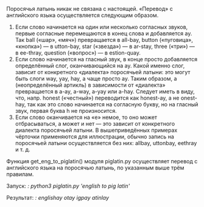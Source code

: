 Поросячья латынь никак не связана с настоящей. «Перевод» с английского языка осуществляется следующим образом.

1. Если слово начинается на один или несколько согласных звуков, первые согласные перемещаются в конец слова и добавляется ay.
Так ball («шар», «мяч») превращается в all-bay, button («пуговица», «кнопка») — в utton-bay, star («звезда») — в ar-stay,
three («три») — в ee-thray, question («вопрос») — в estion-quay.
2. Если слово начинается на гласный звук, в конце просто добавляется определённый слог, оканчивающийся на ay. Какой именно слог,
зависит от конкретного «диалекта» поросячьей латыни: это могут быть слоги way, yay, hay, а чаще просто ay.
Таким образом, a (неопределённый артикль) в зависимости от «диалекта» превращается в a-ay, a-way, a-yay или a-hay.
Следует иметь в виду, что, напр. honest («честный») переводится как honest-ay, а не onest-hay, так как это слово начинается на согласную букву,
но на гласный звук, первая буква h не произносится.
3. Если слово оканчивается на «e» немое, то оно может отбрасываться, а может и нет — это зависит от конкретного диалекта поросячьей латыни.
В вышеприведённых примерах чёрточки применяются для иллюстрации, обычно запись на поросячьей латыни осуществляется без них: allbay, uttonbay, eethray и т. д.

Функция get_eng_to_piglatin() модуля piglatin.py осуществляет перевод c английского языка на поросячью латынь, по указанным выше трём правилам.

Запуск:
    *: python3 piglatin.py 'english to pig latin'*

Результат:
    *: englishay otay igpay atinlay*

